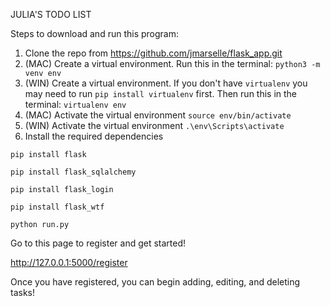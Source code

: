 JULIA'S TODO LIST

Steps to download and run this program:
1. Clone the repo from https://github.com/jmarselle/flask_app.git
2. (MAC) Create a virtual environment. Run this in the terminal: 
`python3 -m venv env`
2. (WIN) Create a virtual environment. If you don't have `virtualenv` you may need to run `pip install virtualenv` first.  Then run this in the terminal:
`virtualenv env`
3. (MAC) Activate the virtual environment
`source env/bin/activate`
3. (WIN) Activate the virtual environment
`.\env\Scripts\activate`
4. Install the required dependencies
   
`pip install flask`

`pip install flask_sqlalchemy`

`pip install flask_login`

`pip install flask_wtf`

`python run.py`

Go to this page to register and get started!

http://127.0.0.1:5000/register

Once you have registered, you can begin adding, editing, and deleting tasks!
